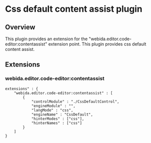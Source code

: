# Css default content assist plugin 

## Overview
This plugin provides an extension for the "webida.editor.code-editor:contentassist" extension point.
This plugin provides css default content assist.

## Extensions
### webida.editor.code-editor:contentassist

```
extensions" : {
    "webida.editor.code-editor:contentassist" : [
        { 
            "controlModule" : "./CssDefaultControl", 
            "engineModule" : "",
            "langMode" : "css",
            "engineName" : "CssDefault",
            "hinterModes" : ["css"],
            "hinterNames" : ["css"]
        }
    ]
}
```